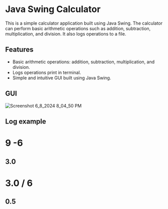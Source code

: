 # Java Swing Calculator

This is a simple calculator application built using Java Swing. The calculator can perform basic arithmetic operations such as addition, subtraction, multiplication, and division. It also logs operations to a file.

## Features

- Basic arithmetic operations: addition, subtraction, multiplication, and division.
- Logs operations print in terminal.
- Simple and intuitive GUI built using Java Swing.
## GUI
![Screenshot 6_8_2024 8_04_50 PM](https://github.com/maryamjbr/simple-calculator/assets/135154626/0684b88c-12c5-4749-9df4-face17527238)

## Log example
9
-6
=
3.0
------------------
3.0
/
6
=
0.5
------------------

